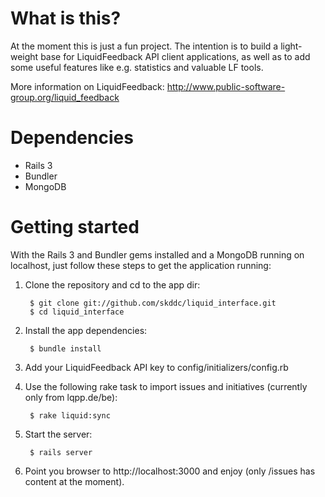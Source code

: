 What is this?
=============

At the moment this is just a fun project. The intention is to build a light-weight base for LiquidFeedback API client applications, as well as to add some useful features like e.g. statistics and valuable LF tools.

More information on LiquidFeedback: http://www.public-software-group.org/liquid_feedback

Dependencies
============

* Rails 3
* Bundler
* MongoDB

Getting started
===============

With the Rails 3 and Bundler gems installed and a MongoDB running on localhost, just follow these steps to get the application running:

1. Clone the repository and cd to the app dir:

        $ git clone git://github.com/skddc/liquid_interface.git  
        $ cd liquid_interface

2. Install the app dependencies:

        $ bundle install

3. Add your LiquidFeedback API key to config/initializers/config.rb

4. Use the following rake task to import issues and initiatives (currently only from lqpp.de/be):

        $ rake liquid:sync

5. Start the server:

        $ rails server

6. Point you browser to http://localhost:3000 and enjoy (only /issues has content at the moment).